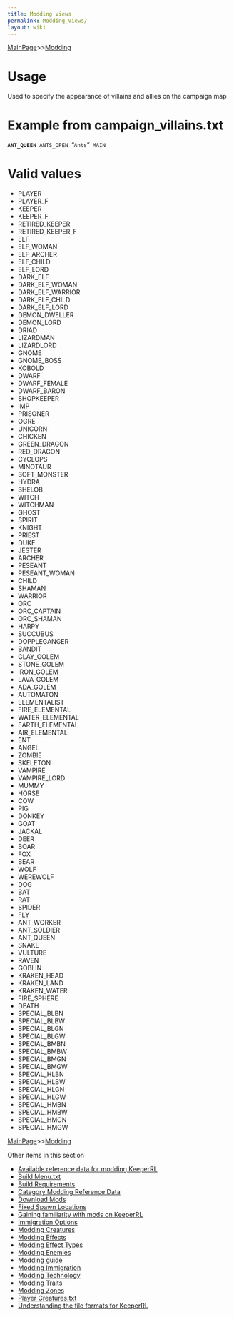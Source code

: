 ```yaml
---
title: Modding Views
permalink: Modding_Views/
layout: wiki
---
```


[MainPage](/keeperrl_wiki/ "wikilink")>>[Modding](/keeperrl_wiki/Modding_Guide "wikilink")

Usage
=====

Used to specify the appearance of villains and allies on the campaign
map

Example from campaign\_villains.txt
===================================

**`ANT_QUEEN`**` ANTS_OPEN `“`Ants`”` MAIN`

Valid values
============

-   PLAYER
-   PLAYER\_F
-   KEEPER
-   KEEPER\_F
-   RETIRED\_KEEPER
-   RETIRED\_KEEPER\_F
-   ELF
-   ELF\_WOMAN
-   ELF\_ARCHER
-   ELF\_CHILD
-   ELF\_LORD
-   DARK\_ELF
-   DARK\_ELF\_WOMAN
-   DARK\_ELF\_WARRIOR
-   DARK\_ELF\_CHILD
-   DARK\_ELF\_LORD
-   DEMON\_DWELLER
-   DEMON\_LORD
-   DRIAD
-   LIZARDMAN
-   LIZARDLORD
-   GNOME
-   GNOME\_BOSS
-   KOBOLD
-   DWARF
-   DWARF\_FEMALE
-   DWARF\_BARON
-   SHOPKEEPER
-   IMP
-   PRISONER
-   OGRE
-   UNICORN
-   CHICKEN
-   GREEN\_DRAGON
-   RED\_DRAGON
-   CYCLOPS
-   MINOTAUR
-   SOFT\_MONSTER
-   HYDRA
-   SHELOB
-   WITCH
-   WITCHMAN
-   GHOST
-   SPIRIT
-   KNIGHT
-   PRIEST
-   DUKE
-   JESTER
-   ARCHER
-   PESEANT
-   PESEANT\_WOMAN
-   CHILD
-   SHAMAN
-   WARRIOR
-   ORC
-   ORC\_CAPTAIN
-   ORC\_SHAMAN
-   HARPY
-   SUCCUBUS
-   DOPPLEGANGER
-   BANDIT
-   CLAY\_GOLEM
-   STONE\_GOLEM
-   IRON\_GOLEM
-   LAVA\_GOLEM
-   ADA\_GOLEM
-   AUTOMATON
-   ELEMENTALIST
-   FIRE\_ELEMENTAL
-   WATER\_ELEMENTAL
-   EARTH\_ELEMENTAL
-   AIR\_ELEMENTAL
-   ENT
-   ANGEL
-   ZOMBIE
-   SKELETON
-   VAMPIRE
-   VAMPIRE\_LORD
-   MUMMY
-   HORSE
-   COW
-   PIG
-   DONKEY
-   GOAT
-   JACKAL
-   DEER
-   BOAR
-   FOX
-   BEAR
-   WOLF
-   WEREWOLF
-   DOG
-   BAT
-   RAT
-   SPIDER
-   FLY
-   ANT\_WORKER
-   ANT\_SOLDIER
-   ANT\_QUEEN
-   SNAKE
-   VULTURE
-   RAVEN
-   GOBLIN
-   KRAKEN\_HEAD
-   KRAKEN\_LAND
-   KRAKEN\_WATER
-   FIRE\_SPHERE
-   DEATH
-   SPECIAL\_BLBN
-   SPECIAL\_BLBW
-   SPECIAL\_BLGN
-   SPECIAL\_BLGW
-   SPECIAL\_BMBN
-   SPECIAL\_BMBW
-   SPECIAL\_BMGN
-   SPECIAL\_BMGW
-   SPECIAL\_HLBN
-   SPECIAL\_HLBW
-   SPECIAL\_HLGN
-   SPECIAL\_HLGW
-   SPECIAL\_HMBN
-   SPECIAL\_HMBW
-   SPECIAL\_HMGN
-   SPECIAL\_HMGW

[MainPage](/keeperrl_wiki/ "wikilink")>>[Modding](/keeperrl_wiki/Modding_Guide "wikilink")

Other items in this section
-    [Available reference data for modding KeeperRL](/keeperrl_wiki/Available_Reference_Data_For_Modding_KeeperRL "wikilink")
-    [Build Menu.txt](/keeperrl_wiki/Build_Menu.txt "wikilink")
-    [Build Requirements](/keeperrl_wiki/Build_Requirements "wikilink")
-    [Category Modding Reference Data](/keeperrl_wiki/Category_Modding_Reference_Data "wikilink")
-    [Download Mods](/keeperrl_wiki/Download_Mods "wikilink")
-    [Fixed Spawn Locations](/keeperrl_wiki/Fixed_Spawn_Locations "wikilink")
-    [Gaining familiarity with mods on KeeperRL](/keeperrl_wiki/Gaining_Familiarity_With_Mods_On_KeeperRL "wikilink")
-    [Immigration Options](/keeperrl_wiki/Immigration_Options "wikilink")
-    [Modding Creatures](/keeperrl_wiki/Modding_Creatures "wikilink")
-    [Modding Effects](/keeperrl_wiki/Modding_Effects "wikilink")
-    [Modding Effect Types](/keeperrl_wiki/Modding_Effect_Types "wikilink")
-    [Modding Enemies](/keeperrl_wiki/Modding_Enemies "wikilink")
-    [Modding guide](/keeperrl_wiki/Modding_Guide "wikilink")
-    [Modding Immigration](/keeperrl_wiki/Modding_Immigration "wikilink")
-    [Modding Technology](/keeperrl_wiki/Modding_Technology "wikilink")
-    [Modding Traits](/keeperrl_wiki/Modding_Traits "wikilink")
-    [Modding Zones](/keeperrl_wiki/Modding_Zones "wikilink")
-    [Player Creatures.txt](/keeperrl_wiki/Player_Creatures.txt "wikilink")
-    [Understanding the file formats for KeeperRL](/keeperrl_wiki/Understanding_The_File_Formats_For_KeeperRL "wikilink")
